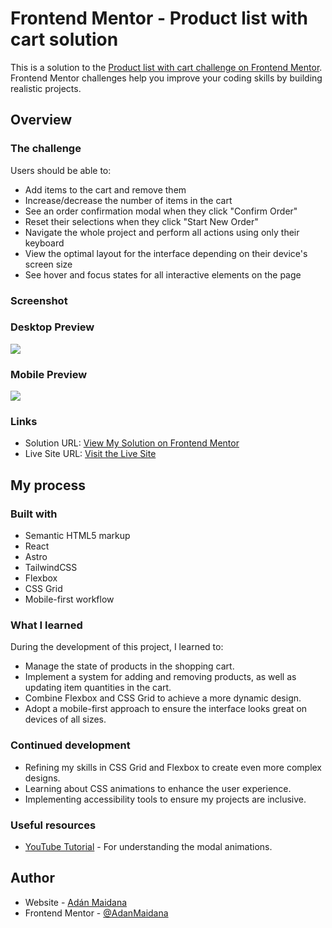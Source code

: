 # Frontend Mentor - Product list with cart solution

This is a solution to the [Product list with cart challenge on Frontend Mentor](https://www.frontendmentor.io/challenges/product-list-with-cart-5MmqLVAp_d). Frontend Mentor challenges help you improve your coding skills by building realistic projects. 

## Overview

### The challenge

Users should be able to:

- Add items to the cart and remove them
- Increase/decrease the number of items in the cart
- See an order confirmation modal when they click "Confirm Order"
- Reset their selections when they click "Start New Order"
- Navigate the whole project and perform all actions using only their keyboard
- View the optimal layout for the interface depending on their device's screen size
- See hover and focus states for all interactive elements on the page

### Screenshot

### Desktop Preview
![](./desktop-preview.webp)

### Mobile Preview
![](./mobile-preview.webp)

### Links

- Solution URL: [View My Solution on Frontend Mentor](https://www.frontendmentor.io/solutions/product-list-with-cart-ycYsoy8g7y)
- Live Site URL: [Visit the Live Site](https://adanmaidana.github.io/Product-list-with-cart/)

## My process

### Built with

- Semantic HTML5 markup
- React
- Astro
- TailwindCSS
- Flexbox
- CSS Grid
- Mobile-first workflow

### What I learned

During the development of this project, I learned to:

* Manage the state of products in the shopping cart.
* Implement a system for adding and removing products, as well as updating item quantities in the cart.
* Combine Flexbox and CSS Grid to achieve a more dynamic design.
* Adopt a mobile-first approach to ensure the interface looks great on devices of all sizes.

### Continued development

* Refining my skills in CSS Grid and Flexbox to create even more complex designs.
* Learning about CSS animations to enhance the user experience.
* Implementing accessibility tools to ensure my projects are inclusive.

### Useful resources

- [YouTube Tutorial](https://youtu.be/vmDEHAzj2XE?si=j5k7ubtAdqZjmJT5) - For understanding the modal animations.

## Author

- Website - [Adán Maidana](https://adanmaidana.github.io/Portfolio/)
- Frontend Mentor - [@AdanMaidana](https://www.frontendmentor.io/profile/AdanMaidana)

